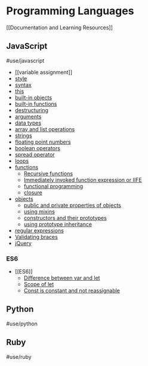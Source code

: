 # Programming Languages
[[Documentation and Learning Resources]]

## JavaScript
#use/javascript

* [[variable assignment]]
* [style](bear://x-callback-url/open-note?id=DA323DED-DC8D-4234-BAFB-2881E2ABE4E7-14067-00059F9ADBFE3965)
* [syntax](bear://x-callback-url/open-note?id=C29CC505-4737-4F63-BC4F-80526309BA8C-15394-00005ADD29A16EF2)
* [this](bear://x-callback-url/open-note?id=1084707B-8481-4A82-9CA4-9CC957A74EA4-25307-000088D18FA1E4A2)
* [built-in objects](bear://x-callback-url/open-note?id=6B75A5A5-B153-4990-9328-6DA312653EE7-20753-00035AAA3E6F6788)
* [built-in functions](bear://x-callback-url/open-note?id=DC23347C-324A-4B98-BE04-84A180EB0FCF-20753-00035E6A1292692F)
* [destructuring](bear://x-callback-url/open-note?id=72F6F5BB-27FB-42AB-9A65-2A0D7B700228-78028-00017B45DEC5268D)
* [arguments](bear://x-callback-url/open-note?id=F4AF01B1-5B5B-4893-9383-CA29E4622282-9902-00002EB12957D4E1)
* [data types](bear://x-callback-url/open-note?id=B9CB5D29-8EC8-409A-B7E4-6077997010C4-83430-0002CE446A73C120)
* [array and list operations](bear://x-callback-url/open-note?id=59ECF876-0683-466E-BE36-90400C721659-80743-0002AEC48DEBE11C)
* [strings](bear://x-callback-url/open-note?id=55AF19A9-0336-4170-BE61-E5C7559473F0-78028-00016502152490A7)
* [floating point numbers](bear://x-callback-url/open-note?id=85851A64-0571-44F5-8D76-AD90DA804860-83430-0002CF29C2424C3C)
* [boolean operators](bear://x-callback-url/open-note?id=0C296EE5-2D7D-4960-AF33-A6AD5CF47E80-88706-0002D5CAC3C20F69)
* [spread operator](bear://x-callback-url/open-note?id=D16B40F9-607A-4741-A279-4F156A30757A-78028-00017B349AB384B2)
* [loops](bear://x-callback-url/open-note?id=B159F06E-3AD9-4021-A16F-532686E153A2-75274-00015A32E16EA078)
* [functions](bear://x-callback-url/open-note?id=336E696F-8004-4DD3-8112-DFFD9683AEA2-91894-000537BED58264A3)
	* [Recursive functions](bear://x-callback-url/open-note?id=0E8423B8-B3C0-4F41-9988-9426D3C4E245-43554-0000B71DB0957E1D)
	* [Immediately invoked function expression or IIFE](bear://x-callback-url/open-note?id=6CE6E2BC-1B33-48AD-A8FA-0BF7499C600F-66835-000149DFCCB748DB)
	* [functional programming](bear://x-callback-url/open-note?id=AC9C0A31-9AF3-4C85-9774-47BDD78F973D-91894-00054311DB4AE242)
	* [closure](bear://x-callback-url/open-note?id=332D698B-65CB-4FCB-BFC1-4C693572486A-66835-000133FE8EF38624)
* [objects](bear://x-callback-url/open-note?id=8005558D-A243-4463-8CB3-427AFC2CF83A-43554-0000B2793ACA6C2E)
	* [public and private properties of objects](bear://x-callback-url/open-note?id=E39D029A-72AF-4CCD-B592-C783D31E10A1-66835-000130221778B28D)
	* [using mixins](bear://x-callback-url/open-note?id=9364B020-35BB-4C69-AC85-F82BD45C052A-62512-00011A12714901FE)
	* [constructors and their prototypes](bear://x-callback-url/open-note?id=A2A4F485-730F-4A0B-9AD9-11FC7954C5AC-53876-0000E4FF0B5114C5)
	* [using prototype inheritance](bear://x-callback-url/open-note?id=AAF032C7-D2AC-40F1-823C-85183CBA690E-62512-000118E0B3B22158)
* [regular expressions](bear://x-callback-url/open-note?id=E66D570D-F353-4979-83F9-2F5FF366F0DA-85071-0001E83FF7F9749A)
* [Validating braces](bear://x-callback-url/open-note?id=C7C3EC3A-4B88-4680-B214-56257AEAFA48-67389-00027B00D7E69AAE)
* [jQuery](bear://x-callback-url/open-note?id=37630180-DD22-4E2D-90FB-657775D15E37-66835-00014B588DB50A81)

### ES6
* [[ES6]]
	* [Difference between var and let](https://www.freecodecamp.org/learn/javascript-algorithms-and-data-structures/es6/explore-differences-between-the-var-and-let-keywords)
	* [Scope of let](https://www.freecodecamp.org/learn/javascript-algorithms-and-data-structures/es6/compare-scopes-of-the-var-and-let-keywords)
	* [Const is constant and not reassignable](https://www.freecodecamp.org/learn/javascript-algorithms-and-data-structures/es6/declare-a-read-only-variable-with-the-const-keyword)

## Python
#use/python

## Ruby
#use/ruby